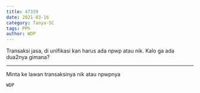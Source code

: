 ```yaml
---
title: 47339
date: 2021-03-16
category: Tanya-SC
tags: PPh
author: WDP
---
```


Transaksi jasa, di unifikasi kan harus ada npwp atau nik. Kalo ga ada dua2nya gimana?

---

Minta ke lawan transaksinya nik atau npwpnya

`WDP`
